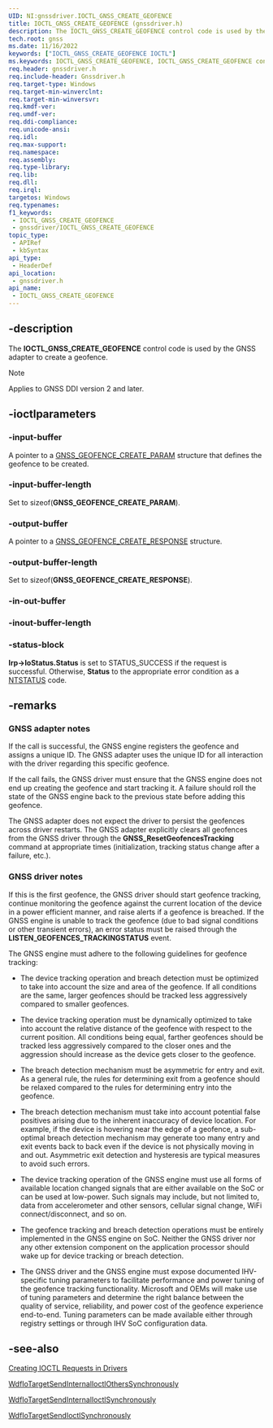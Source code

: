 ```yaml
---
UID: NI:gnssdriver.IOCTL_GNSS_CREATE_GEOFENCE
title: IOCTL_GNSS_CREATE_GEOFENCE (gnssdriver.h)
description: The IOCTL_GNSS_CREATE_GEOFENCE control code is used by the GNSS adapter to create a geofence.
tech.root: gnss
ms.date: 11/16/2022
keywords: ["IOCTL_GNSS_CREATE_GEOFENCE IOCTL"]
ms.keywords: IOCTL_GNSS_CREATE_GEOFENCE, IOCTL_GNSS_CREATE_GEOFENCE control, IOCTL_GNSS_CREATE_GEOFENCE control code [Sensor Devices], gnss.ioctl_gnss_create_geofence, gnssdriver/IOCTL_GNSS_CREATE_GEOFENCE
req.header: gnssdriver.h
req.include-header: Gnssdriver.h
req.target-type: Windows
req.target-min-winverclnt: 
req.target-min-winversvr: 
req.kmdf-ver: 
req.umdf-ver: 
req.ddi-compliance: 
req.unicode-ansi: 
req.idl: 
req.max-support: 
req.namespace: 
req.assembly: 
req.type-library: 
req.lib: 
req.dll: 
req.irql: 
targetos: Windows
req.typenames: 
f1_keywords:
 - IOCTL_GNSS_CREATE_GEOFENCE
 - gnssdriver/IOCTL_GNSS_CREATE_GEOFENCE
topic_type:
 - APIRef
 - kbSyntax
api_type:
 - HeaderDef
api_location:
 - gnssdriver.h
api_name:
 - IOCTL_GNSS_CREATE_GEOFENCE
---
```


## -description

The **IOCTL_GNSS_CREATE_GEOFENCE** control code is used by the GNSS adapter to create a geofence.

> [!NOTE]
> Applies to GNSS DDI version 2 and later.

## -ioctlparameters

### -input-buffer

A pointer to a [GNSS_GEOFENCE_CREATE_PARAM](./ns-gnssdriver-gnss_geofence_create_param.md) structure that defines the geofence to be created.

### -input-buffer-length

Set to sizeof(**GNSS_GEOFENCE_CREATE_PARAM**).

### -output-buffer

A pointer to a [GNSS_GEOFENCE_CREATE_RESPONSE](./ns-gnssdriver-gnss_geofence_create_response.md) structure.

### -output-buffer-length

Set to sizeof(**GNSS_GEOFENCE_CREATE_RESPONSE**).

### -in-out-buffer

### -inout-buffer-length

### -status-block

**Irp->IoStatus.Status** is set to STATUS_SUCCESS if the request is successful. Otherwise, **Status** to the appropriate error condition as a [NTSTATUS](/windows-hardware/drivers/kernel/using-ntstatus-values) code.

## -remarks

### GNSS adapter notes

If the call is successful, the GNSS engine registers the geofence and assigns a unique ID. The GNSS adapter uses the unique ID for all interaction with the driver regarding this specific geofence.

If the call fails, the GNSS driver must ensure that the GNSS engine does not end up creating the geofence and start tracking it. A failure should roll the state of the GNSS engine back to the previous state before adding this geofence.

The GNSS adapter does not expect the driver to persist the geofences across driver restarts. The GNSS adapter explicitly clears all geofences from the GNSS driver through the **GNSS_ResetGeofencesTracking** command at appropriate times (initialization, tracking status change after a failure, etc.).

### GNSS driver notes

If this is the first geofence, the GNSS driver should start geofence tracking, continue monitoring the geofence against the current location of the device in a power efficient manner, and raise alerts if a geofence is breached. If the GNSS engine is unable to track the geofence (due to bad signal conditions or other transient errors), an error status must be raised through the **LISTEN_GEOFENCES_TRACKINGSTATUS** event.

The GNSS engine must adhere to the following guidelines for geofence tracking:

- The device tracking operation and breach detection must be optimized to take into account the size and area of the geofence. If all conditions are  the same, larger geofences should be tracked less aggressively compared to smaller geofences.

- The device tracking operation must be dynamically optimized to take into account the relative distance of the geofence with respect to the current position. All conditions being equal, farther geofences should be tracked less aggressively compared to the closer ones and the aggression should increase as the device gets closer to the geofence.

- The breach detection mechanism must be asymmetric for entry and exit. As a general rule, the rules for determining exit from a geofence should be relaxed compared to the rules for determining entry into the geofence.

- The breach detection mechanism must take into account potential false positives arising due to the inherent inaccuracy of device location. For example, if the device is hovering near the edge of a geofence, a sub-optimal breach detection mechanism may generate too many entry and exit events back to back even if the device is not physically moving in and out. Asymmetric exit detection and hysteresis are typical measures to avoid such errors.

- The device tracking operation of the GNSS engine must use all forms of available location changed signals that are either available on the SoC or can be used at low-power. Such signals may include, but not limited to, data from accelerometer and other sensors, cellular signal change, WiFi connect/disconnect, and so on.

- The geofence tracking and breach detection operations must be entirely implemented in the GNSS engine on SoC. Neither the GNSS driver nor any other extension component on the application processor should wake up for device tracking or breach detection.

- The GNSS driver and the GNSS engine must expose documented IHV-specific tuning parameters to facilitate performance and power tuning of the geofence tracking functionality. Microsoft and OEMs will make use of  tuning parameters and determine the right balance between the quality of service, reliability, and power cost of the geofence experience end-to-end. Tuning parameters can be made available either through registry settings or through IHV SoC configuration data.

## -see-also

[Creating IOCTL Requests in Drivers](/windows-hardware/drivers/kernel/creating-ioctl-requests-in-drivers)

[WdfIoTargetSendInternalIoctlOthersSynchronously](../wdfiotarget/nf-wdfiotarget-wdfiotargetsendinternalioctlotherssynchronously.md)

[WdfIoTargetSendInternalIoctlSynchronously](../wdfiotarget/nf-wdfiotarget-wdfiotargetsendinternalioctlsynchronously.md)

[WdfIoTargetSendIoctlSynchronously](../wdfiotarget/nf-wdfiotarget-wdfiotargetsendioctlsynchronously.md)